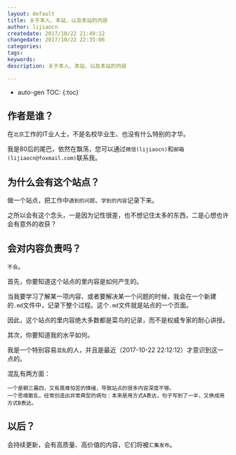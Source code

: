 ```yaml
---
layout: default
title: 关于本人、本站，以及本站的内容
author: lijiaocn
createdate: 2017/10/22 21:49:12
changedate: 2017/10/22 22:35:06
categories:
tags:
keywords: 
description: 关于本人、本站，以及本站的内容

---
```


* auto-gen TOC:
{:toc}

## 作者是谁？

在`北京`工作的IT业人士，不是名校毕业生、也没有什么特别的才华。

我是80后的尾巴，依然在飘荡，您可以通过`微信(lijiaocn)`和`邮箱(lijiaocn@foxmail.com)`联系我。

## 为什么会有这个站点？ 

做一个站点，把工作中`遇到的问题`、`学到的内容`记录下来。

之所以会有这个念头，一是因为记性很差，也不想记住太多的东西，二是心想也许会有意外的收获？

## 会对内容负责吗？

`不会`。

首先，你要知道这个站点的里内容是如何产生的。

当我要学习了解某一项内容、或者要解决某一个问题的时候，我会在一个新建的`.md`文件中，记录下整个过程。这个`.md`文件就是站点的一个页面。

因此，这个站点的里内容绝大多数都是菜鸟的记录，而不是权威专家的耐心讲授。

其次，你要知道我的水平如何。

我是一个特别容易`混乱`的人，并且是最近（2017-10-22 22:12:12）才意识到这一点的。

混乱有两方面：

	一个是朝三暮四，又有畏难怕苦的情绪，导致站点的很多内容深度不够。
	一个思维散乱，经常创造出非常典型的病句：本来是用方式A表达，句子写到了一半，又换成用方式B表达。

## 以后？

会持续更新，会有高质量、高价值的内容，它们将被`汇集发布`。
